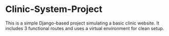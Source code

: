 # Clinic-System-Project
This is a simple Django-based project simulating a basic clinic website.   It includes 3 functional routes and uses a virtual environment for clean setup.
